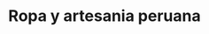 ---
title: "Ropa y artesania peruana"
url: /cercado-de-lima/ropa-y-artesania-peruana-calle-ancash-3/
shop: ropa
---